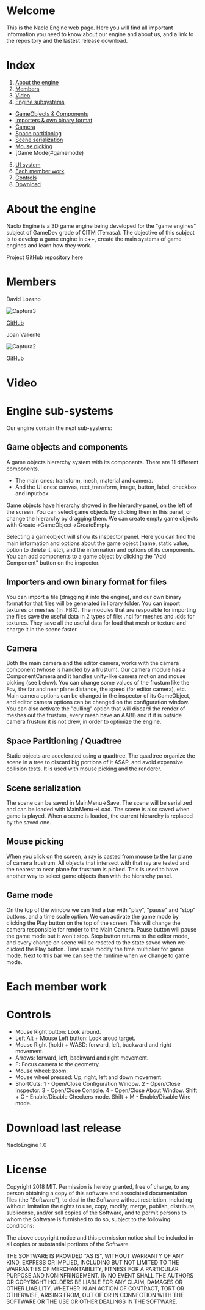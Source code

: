 # Welcome

This is the Naclo Engine web page. Here you will find all important information you need to know about our engine
and about us, and a link to the repository and the lastest release download.

# Index

1. [About the engine](#about)
2. [Members](#members)
3. [Video](#video)
4. [Engine subsystems](#subsystems)
 * [GameObjects & Components](#go)
 * [Importers & own binary format](#importers)
 * [Camera](#camera)
 * [Space partitioning](#quadtree)
 * [Scene serialization](#serialization)
 * [Mouse picking](#picking)
 * [Game Mode(#gamemode)
5. [UI system](#ui)
6. [Each member work](#work)
7. [Controls](#controls)
8. [Download](#download)



# About the engine <a name="about"></a>

Naclo Engine is a 3D game engine being developed for the "game engines" subject of GameDev grade of CITM (Terrasa).
The objective of this subject is to develop a game engine in c++, create the main systems of game engines and learn how they work.

Project GitHub repository [here](https://github.com/JoanValiente/NacloEngine)



# Members <a name="members"></a>

David Lozano

![Captura3](https://raw.githubusercontent.com/JoanValiente/NacloEngine/master/docs/Captura3.PNG)

[GitHub](https://github.com/DavidTheMaaster)

Joan Valiente

![Captura2](https://raw.githubusercontent.com/JoanValiente/NacloEngine/master/docs/Captura2.PNG)

[GitHub](https://github.com/JoanValiente/)



# Video <a name="video"></a>



# Engine sub-systems <a name="subsystems"></a>

Our engine contain the next sub-systems:

## Game objects and components <a name="go"></a>

A game objects hierarchy system with its components. There are 11 different components.

 - The main ones: transform, mesh, material and camera.
 - And the UI ones: canvas, rect_transform, image, button, label, checkbox and inputbox.

Game objects have hierarchy showed in the hierarchy panel, on the left of the screen. You can select game objects by clicking them in this panel, or change the hierarchy by dragging them.
We can create empty game objects with Create->GameObject->CreateEmpty. 

Selecting a gameobject will show its inspector panel. Here you can find the main information and options about the game object (name, static value, option to delete it, etc), and the information and options of its components.
You can add components to a game object by clicking the "Add Component" button on the inspector.

## Importers and own binary format for files <a name="importers"></a>

You can import a file (dragging it into the engine), and our own binary format for that files will be generated in library folder. You can import textures or meshes (in .FBX).
The modules that are resposible for importing the files save the useful data in 2 types of file: .ncl for meshes and .dds for textures. They save all the useful data for load that mesh or texture
and charge it in the scene faster.

## Camera <a name="camera"></a>

Both the main camera and the editor camera, works with the camera component (whose is handled by a frustum). 
Our camera module has a ComponentCamera and it handles unity-like camera motion and mouse picking (see below).
You can change some values of the frustum like the Fov, the far and near plane distance, the speed (for editor camera), etc. Main camera options can be changed in the inspector of its GameObject, and editor camera options can be changed on the configuration window.
You can also activate the "culling" option that will discard the render of meshes out the frustum, every mesh have an AABB and if it is outside camera frustum it is not drew, in order to optimize the engine.

## Space Partitioning / Quadtree <a name="quadtree"></a>

Static objects are accelerated using a quadtree. The quadtree organize the scene in a tree to discard big portions of it ASAP, and avoid expensive collision tests.
It is used with mouse picking and the renderer.

## Scene serialization <a name="serialization"></a>

The scene can be saved in MainMenu->Save. The scene will be serialized and can be loaded with MainMenu->Load. The scene is also saved when game is played.
When a scene is loaded, the current hierarchy is replaced by the saved one.

## Mouse picking <a name="picking"></a>

When you click on the screen, a ray is casted from mouse to the far plane of camera frustrum. All objects that intersect with that ray are tested and the nearest to near plane for frustrum is picked. 
This is used to have another way to select game objects than with the hierarchy panel.

## Game mode <a name="gamemode"></a>

On the top of the window we can find a bar with "play", "pause" and "stop" buttons, and a time scale option.
We can activate the game mode by clicking the Play button on the top of the screen. This will change the camera responsible for render to the Main Camera. Pause button will pause the game mode but it won't stop.
Stop button returns to the editor mode, and every change on scene will be reseted to the state saved when we clicked the Play button. 
Time scale modify the time multiplier for game mode. Next to this bar we can see the runtime when we change to game mode.



# Each member work <a name="work"></a>



# Controls <a name="controls"></a>

* Mouse Right button: Look around.
* Left Alt + Mouse Left button: Look aroud target.
* Mouse Right (hold) + WASD: forward, left, backward and right movement.
* Arrows: forward, left, backward and right movement.
* F: Focus camera to the geometry.
* Mouse wheel: zoom.
* Mouse wheel pressed: Up, right, left and down movement.
* ShortCuts:
	1 - Open/Close Configuration Window.
	2 - Open/Close Inspector.
	3 - Open/Close Console.
	4 - Open/Close About Window.
	Shift + C - Enable/Disable Checkers mode.
	Shift + M - Enable/Disable Wire mode.



# Download last release <a name="download"></a>
NacloEngine 1.0


# License <a name="license"></a>

Copyright 2018 MIT.
Permission is hereby granted, free of charge, to any person obtaining a copy of this software and associated documentation files (the "Software"), to deal in the Software without restriction, including without limitation the rights to use, copy, modify, merge, publish, distribute, sublicense, and/or sell copies of the Software, and to permit persons to whom the Software is furnished to do so, subject to the following conditions:

The above copyright notice and this permission notice shall be included in all copies or substantial portions of the Software.

THE SOFTWARE IS PROVIDED "AS IS", WITHOUT WARRANTY OF ANY KIND, EXPRESS OR IMPLIED, INCLUDING BUT NOT LIMITED TO THE WARRANTIES OF MERCHANTABILITY, FITNESS FOR A PARTICULAR PURPOSE AND NONINFRINGEMENT. IN NO EVENT SHALL THE AUTHORS OR COPYRIGHT HOLDERS BE LIABLE FOR ANY CLAIM, DAMAGES OR OTHER LIABILITY, WHETHER IN AN ACTION OF CONTRACT, TORT OR OTHERWISE, ARISING FROM, OUT OF OR IN CONNECTION WITH THE SOFTWARE OR THE USE OR OTHER DEALINGS IN THE SOFTWARE.